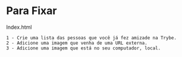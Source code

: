 # Para Fixar

Index.html

    1 - Crie uma lista das pessoas que você já fez amizade na Trybe.
    2 - Adicione uma imagem que venha de uma URL externa.
    3 - Adicione uma imagem que está no seu computador, local.
